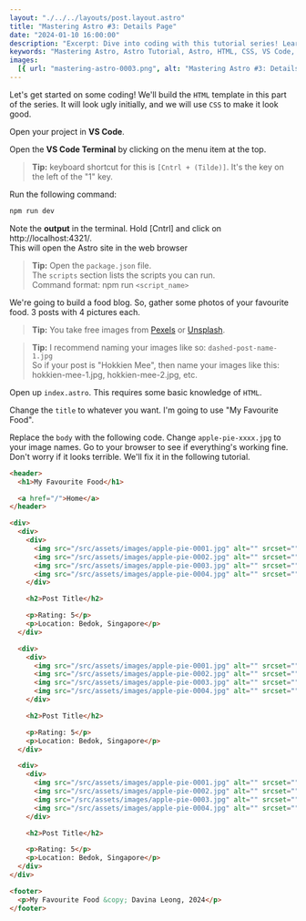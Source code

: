 ```yaml
---
layout: "./../../layouts/post.layout.astro"
title: "Mastering Astro #3: Details Page"
date: "2024-01-10 16:00:00"
description: "Excerpt: Dive into coding with this tutorial series! Learn to create an HTML template for a food blog using Astro. Follow steps in VS Code, adjust folder structure, and enhance your site with CSS in upcoming tutorials."
keywords: "Mastering Astro, Astro Tutorial, Astro, HTML, CSS, VS Code, Web Development, Food Blog, Images, Folder Structure, Pexels, Unsplash"
images:
  [{ url: "mastering-astro-0003.png", alt: "Mastering Astro #3: Details Page" }]
---
```


Let's get started on some coding! We'll build the `HTML` template in this part of the series. It will look ugly initially, and we will use `CSS` to make it look good.

Open your project in **VS Code**.

Open the **VS Code Terminal** by clicking on the menu item at the top.

> **Tip:** keyboard shortcut for this is `[Cntrl + (Tilde)]`. It's the key on the left of the "1" key.

Run the following command:

```bash
npm run dev
```

Note the **output** in the terminal. Hold [Cntrl] and click on http://localhost:4321/.<br>
This will open the Astro site in the web browser

> **Tip:** Open the `package.json` file.<br>
> The `scripts` section lists the scripts you can run.<br>
> Command format: npm run `<script_name>`

We're going to build a food blog. So, gather some photos of your favourite food. 3 posts with 4 pictures each.

> **Tip:** You take free images from [Pexels](https://www.pexels.com/) or [Unsplash](https://unsplash.com/).

> **Tip:** I recommend naming your images like so: `dashed-post-name-1.jpg`<br>
> So if your post is "Hokkien Mee", then name your images like this: hokkien-mee-1.jpg, hokkien-mee-2.jpg, etc.

Open up `index.astro`. This requires some basic knowledge of `HTML`.

Change the `title` to whatever you want. I'm going to use "My Favourite Food".

Replace the `body` with the following code. Change `apple-pie-xxxx.jpg` to your image names. Go to your browser to see if everything's working fine. Don't worry if it looks terrible. We'll fix it in the following tutorial.

```html
<header>
  <h1>My Favourite Food</h1>

  <a href="/">Home</a>
</header>

<div>
  <div>
    <div>
      <img src="/src/assets/images/apple-pie-0001.jpg" alt="" srcset="" />
      <img src="/src/assets/images/apple-pie-0002.jpg" alt="" srcset="" />
      <img src="/src/assets/images/apple-pie-0003.jpg" alt="" srcset="" />
      <img src="/src/assets/images/apple-pie-0004.jpg" alt="" srcset="" />
    </div>

    <h2>Post Title</h2>

    <p>Rating: 5</p>
    <p>Location: Bedok, Singapore</p>
  </div>

  <div>
    <div>
      <img src="/src/assets/images/apple-pie-0001.jpg" alt="" srcset="" />
      <img src="/src/assets/images/apple-pie-0002.jpg" alt="" srcset="" />
      <img src="/src/assets/images/apple-pie-0003.jpg" alt="" srcset="" />
      <img src="/src/assets/images/apple-pie-0004.jpg" alt="" srcset="" />
    </div>

    <h2>Post Title</h2>

    <p>Rating: 5</p>
    <p>Location: Bedok, Singapore</p>
  </div>

  <div>
    <div>
      <img src="/src/assets/images/apple-pie-0001.jpg" alt="" srcset="" />
      <img src="/src/assets/images/apple-pie-0002.jpg" alt="" srcset="" />
      <img src="/src/assets/images/apple-pie-0003.jpg" alt="" srcset="" />
      <img src="/src/assets/images/apple-pie-0004.jpg" alt="" srcset="" />
    </div>

    <h2>Post Title</h2>

    <p>Rating: 5</p>
    <p>Location: Bedok, Singapore</p>
  </div>
</div>

<footer>
  <p>My Favourite Food &copy; Davina Leong, 2024</p>
</footer>
```
